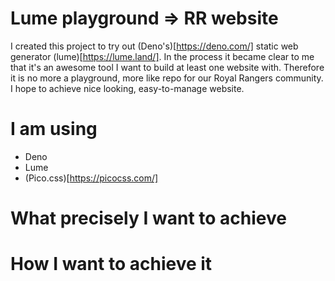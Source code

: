 # Lume playground => RR website
I created this project to try out (Deno's)[https://deno.com/] static web generator (lume)[https://lume.land/].
In the process it became clear to me that it's an awesome tool I want to build at least one website with. 
Therefore it is no more a playground, more like repo for our Royal Rangers community. I hope to achieve nice looking, easy-to-manage website.

# I am using
- Deno
- Lume
- (Pico.css)[https://picocss.com/]

# What precisely I want to achieve

# How I want to achieve it

